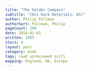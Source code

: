 ```yaml
---
title: "The Golden Compass"
subtitle: "(His Dark Materials, #1)"
author: Philip Pullman
authorSort: Pullman, Philip
pageCount: 399
date: 2014-01-01
written: 1995
stars: 4
layout: post
category: book
tags: read unreviewed scifi
mapping: England, UK, Europe
---
```

